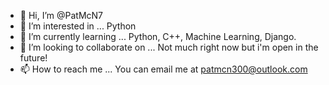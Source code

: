 - 👋 Hi, I’m @PatMcN7
- 👀 I’m interested in ... Python
- 🌱 I’m currently learning ... Python, C++, Machine Learning, Django.
- 💞️ I’m looking to collaborate on ... Not much right now but i'm open in the future!
- 📫 How to reach me ... You can email me at patmcn300@outlook.com

<!---
PatMcN7/PatMcN7 is a ✨ special ✨ repository because its `README.md` (this file) appears on your GitHub profile.
You can click the Preview link to take a look at your changes.
--->
